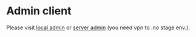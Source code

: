 Admin client
============

Please visit [local admin](http://127.0.0.1:9998/client/) or [server admin](http://10.179.2.71:9998/client/) (you need vpn to .no stage env.).

